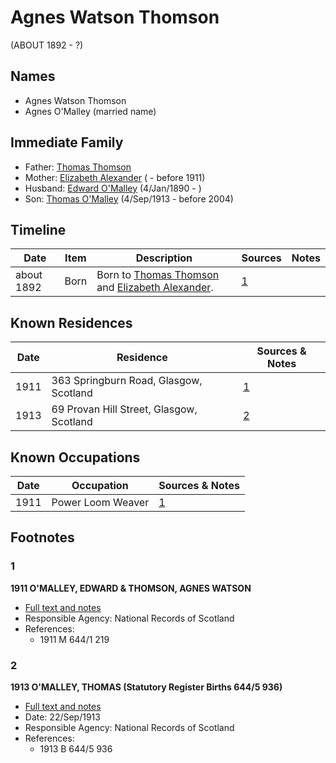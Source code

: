 ﻿---
layout: person
subject_key: i96590245
permalink: /people/i96590245
---

# Agnes Watson Thomson
(ABOUT 1892 - ?)

## Names

* Agnes Watson Thomson
* Agnes O'Malley (married name)

## Immediate Family

* Father: [Thomas Thomson](./@28828844@-thomas-thomson-b-d.md)
* Mother: [Elizabeth Alexander](./@86375908@-elizabeth-alexander-b-d1911.md) ( - before 1911)
* Husband: [Edward O'Malley](./@76741424@-edward-o'malley-b1890-1-4-d.md) (4/Jan/1890 - )
* Son: [Thomas O'Malley](./@12568152@-thomas-o'malley-b1913-9-4-d2004.md) (4/Sep/1913 - before 2004)

## Timeline

Date | Item | Description | Sources | Notes
---|---|---|---|---
about 1892 | Born | Born to [Thomas Thomson](./@28828844@-thomas-thomson-b-d.md) and [Elizabeth Alexander](./@86375908@-elizabeth-alexander-b-d1911.md). | [1](#1) | 

## Known Residences

Date | Residence | Sources & Notes
---|---|---
1911 | 363 Springburn Road, Glasgow, Scotland | [1](#1)
1913 | 69 Provan Hill Street, Glasgow, Scotland | [2](#2)

## Known Occupations

Date | Occupation | Sources & Notes
---|---|---
1911 | Power Loom Weaver | [1](#1)

## Footnotes

### 1

**1911 O'MALLEY, EDWARD & THOMSON, AGNES WATSON**

* [Full text and notes](../sources/@82949924@-1911-o'malley,-edward-&-thomson,-agnes-watson.md)
* Responsible Agency: National Records of Scotland
* References: 
  * 1911 M 644/1 219

### 2

**1913 O'MALLEY, THOMAS (Statutory Register Births 644/5 936)**

* [Full text and notes](../sources/@15100298@-1913-o'malley,-thomas-statutory-register-births-644-5-936-.md)
* Date: 22/Sep/1913
* Responsible Agency: National Records of Scotland
* References: 
  * 1913 B 644/5 936

